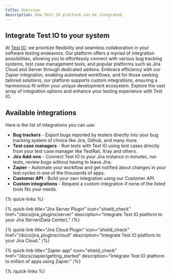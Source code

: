 ```yaml
---
title: Overview
description: How Test IO platform can be integrated.
---
```


## Integrate Test IO to your system

At [Test IO](https://test.io/), we prioritize flexibility and seamless collaboration in your software testing endeavors. Our platform offers a myriad of integration possibilities, allowing you to effortlessly connect with various bug tracking systems, test case management tools, and popular platforms such as Jira Cloud and Server through dedicated addons. Embrace efficiency with our Zapier integration, enabling automated workflows, and for those seeking tailored solutions, our platform supports custom integrations, ensuring a harmonious fit within your unique development ecosystem. Explore the vast array of integration options and enhance your testing experience with Test IO.

## Available integrations

Here is the list of integrations you can use:

- **Bug trackers** - Export bugs reported by testers directly into your bug tracking system of choice like Jira, Github, and many more.
- **Test case managers** - Run tests with Test IO using test cases directly from your test case manager like TestRail, Xray and others.
- **Jira Add-ons** - Connect Test IO to your Jira instance in minutes, run tests, review bugs without having to leave Jira.
- **Zapier** - Automate your workflow and get notified about changes in your test cycles in one of the thousands of apps.
- **Customer API** - Build your own integration using our Customer API.
- **Custom integrations** - Request a custom integration if none of the listed tools fits your needs.

{% quick-links %}

{% quick-link title="Jira Server Plugin" icon="shield_check" href="/docs/jira_plugins/server" description="Integrate Test IO platform to your Jira Server(Data Center)." /%}

{% quick-link title="Jira Cloud Plugin" icon="shield_check" href="/docs/jira_plugins/cloud" description="Integrate Test IO platform to your Jira Cloud." /%}

{% quick-link title="Zapier app" icon="shield_check" href="/docs/zapier/getting_started" description="Integrate Test IO platform to million of apps using Zapier." /%}

{% /quick-links %}
